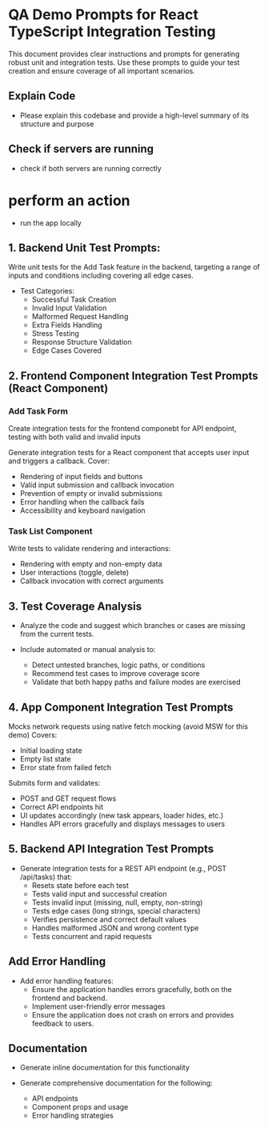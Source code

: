 # QA Demo Prompts for React TypeScript Integration Testing

This document provides clear instructions and prompts for generating robust unit and integration tests. Use these prompts to guide your test creation and ensure coverage of all important scenarios.

## Explain Code
- Please explain this codebase and provide a high-level summary of its structure and purpose

## Check if servers are running
- check if both servers are running correctly

# perform an action
- run the app locally 

## 1. Backend Unit Test Prompts: 

Write unit tests for the Add Task feature in the backend, targeting a range of inputs and conditions including covering all edge cases.

- Test Categories:
  - Successful Task Creation 
  - Invalid Input Validation
  - Malformed Request Handling
  - Extra Fields Handling 
  - Stress Testing
  - Response Structure Validation
  - Edge Cases Covered

## 2. Frontend Component Integration Test Prompts (React Component)

### Add Task Form
Create integration tests for the frontend componebt for API endpoint, testing with both valid and invalid inputs

Generate integration tests for a React component that accepts user input and triggers a callback. Cover:
  - Rendering of input fields and buttons
  - Valid input submission and callback invocation
  - Prevention of empty or invalid submissions
  - Error handling when the callback fails
  - Accessibility and keyboard navigation

### Task List Component
Write tests to validate rendering and interactions:

  - Rendering with empty and non-empty data
  - User interactions (toggle, delete)
  - Callback invocation with correct arguments

## 3. Test Coverage Analysis
- Analyze the code and suggest which branches or cases are missing from the current tests.

- Include automated or manual analysis to:

  - Detect untested branches, logic paths, or conditions
  - Recommend test cases to improve coverage score
  - Validate that both happy paths and failure modes are exercised

## 4. App Component Integration Test Prompts

Mocks network requests using native fetch mocking (avoid MSW for this demo)
Covers:
 - Initial loading state
 - Empty list state
 - Error state from failed fetch
 
Submits form and validates:
 - POST and GET request flows
 - Correct API endpoints hit
 - UI updates accordingly (new task appears, loader hides, etc.)
 - Handles API errors gracefully and displays messages to users

## 5. Backend API Integration Test Prompts

- Generate integration tests for a REST API endpoint (e.g., POST /api/tasks) that:
  - Resets state before each test
  - Tests valid input and successful creation
  - Tests invalid input (missing, null, empty, non-string)
  - Tests edge cases (long strings, special characters)
  - Verifies persistence and correct default values
  - Handles malformed JSON and wrong content type
  - Tests concurrent and rapid requests

## Add Error Handling 

- Add error handling features:
    - Ensure the application handles errors gracefully, both on the frontend and backend.
    - Implement user-friendly error messages
    - Ensure the application does not crash on errors and provides feedback to users.

## Documentation
- Generate inline documentation for this functionality

- Generate comprehensive documentation for the following:
    - API endpoints
    - Component props and usage
    - Error handling strategies 
